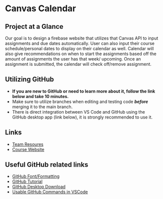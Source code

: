 # Canvas Calendar
## Project at a Glance
Our goal is to design a firebase website that utilizes that Canvas API to input assignments and due dates automatically. User can also input their course schedule/personal dates to display on their calendar as well. Calendar will also give recommendations on when to start the assignments based off the amount of assignments the user has that week/ upcoming. Once an assignment is submitted, the calendar will check off/remove assignment.

## Utilizing GitHub
- **If you are new to GitHub or need to learn more about it, follow the link below and take 10 minutes.**
- Make sure to utilize branches when editing and testing code ***before*** merging it to the main branch.
- There is direct integration between VS Code and GitHub using the GitHub desktop app (link below), it is strongly recommended to use it.

## Links
- [Team Resoures](https://sites.google.com/udel.edu/canvascalendar/team-resources)
- [Course Website](https://sites.google.com/site/udececapstone/)

## Useful GitHub related links
- [GitHub Font/Formatting](https://docs.github.com/en/free-pro-team@latest/github/writing-on-github/basic-writing-and-formatting-syntax)
- [GitHub Tutorial](https://guides.github.com/activities/hello-world/)
- [GitHub Desktop Download](https://desktop.github.com/)
- [Usable GitHub Commands in VSCode](https://www.youtube.com/watch?v=9cMWR-EGFuY)